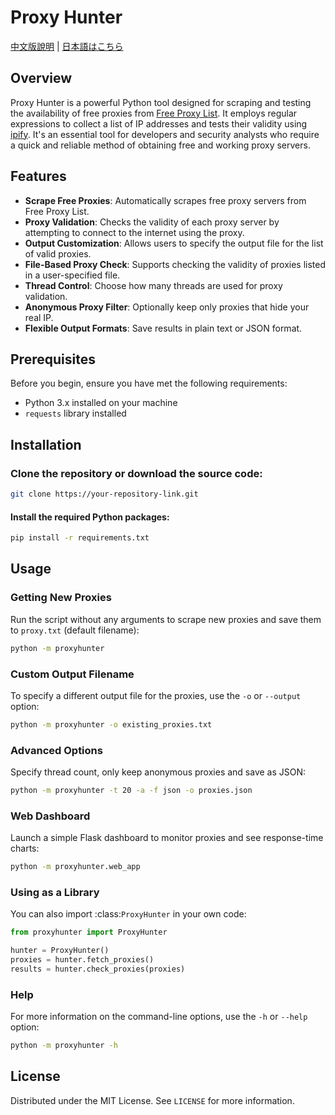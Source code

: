 # Proxy Hunter

[中文版說明](README.zh-TW.md) | [日本語はこちら](README.ja.md)

## Overview

Proxy Hunter is a powerful Python tool designed for scraping and testing the availability of free proxies from [Free Proxy List](https://free-proxy-list.net/). It employs regular expressions to collect a list of IP addresses and tests their validity using [ipify](https://www.ipify.org/). It's an essential tool for developers and security analysts who require a quick and reliable method of obtaining free and working proxy servers.

## Features

- **Scrape Free Proxies**: Automatically scrapes free proxy servers from Free Proxy List.
- **Proxy Validation**: Checks the validity of each proxy server by attempting to connect to the internet using the proxy.
- **Output Customization**: Allows users to specify the output file for the list of valid proxies.
- **File-Based Proxy Check**: Supports checking the validity of proxies listed in a user-specified file.
- **Thread Control**: Choose how many threads are used for proxy validation.
- **Anonymous Proxy Filter**: Optionally keep only proxies that hide your real IP.
- **Flexible Output Formats**: Save results in plain text or JSON format.

## Prerequisites

Before you begin, ensure you have met the following requirements:

- Python 3.x installed on your machine
- `requests` library installed

## Installation

### Clone the repository or download the source code:

```bash
git clone https://your-repository-link.git
```

#### Install the required Python packages:

```bash
pip install -r requirements.txt
```

## Usage

### Getting New Proxies

Run the script without any arguments to scrape new proxies and save them to `proxy.txt` (default filename):

```bash
python -m proxyhunter
```

### Custom Output Filename

To specify a different output file for the proxies, use the `-o` or `--output` option:

```bash
python -m proxyhunter -o existing_proxies.txt
```

### Advanced Options

Specify thread count, only keep anonymous proxies and save as JSON:

```bash
python -m proxyhunter -t 20 -a -f json -o proxies.json
```

### Web Dashboard

Launch a simple Flask dashboard to monitor proxies and see response-time charts:

```bash
python -m proxyhunter.web_app
```

### Using as a Library

You can also import :class:`ProxyHunter` in your own code:

```python
from proxyhunter import ProxyHunter

hunter = ProxyHunter()
proxies = hunter.fetch_proxies()
results = hunter.check_proxies(proxies)
```

### Help

For more information on the command-line options, use the `-h` or `--help` option:

```bash
python -m proxyhunter -h
```

## License

Distributed under the MIT License. See `LICENSE` for more information.
